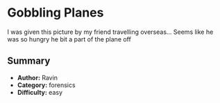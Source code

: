 # Gobbling Planes
I was given this picture by my friend travelling overseas... Seems like he was so hungry he bit a part of the plane off

## Summary
- **Author:** Ravin
- **Category:** forensics
- **Difficulty:** easy
